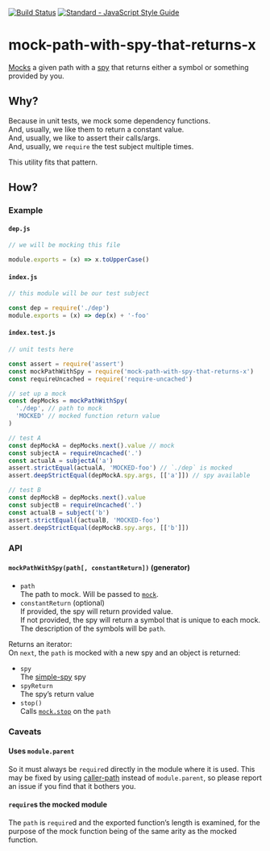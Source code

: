 [![Build Status](https://travis-ci.org/mightyiam/mock-path-with-spy-that-returns-x.svg?branch=master)](https://travis-ci.org/mightyiam/mock-path-with-spy-that-returns-x)
[![Standard - JavaScript Style Guide](https://cdn.rawgit.com/feross/standard/master/badge.svg)](https://github.com/feross/standard)

# mock-path-with-spy-that-returns-x

[Mocks](https://www.npmjs.com/package/mock-require)
a given path with a
[spy](https://www.npmjs.com/package/simple-spy)
that returns either a symbol or something provided by you.

## Why?

Because in unit tests, we mock some dependency functions.  
And, usually, we like them to return a constant value.  
And, usually, we like to assert their calls/args.  
And, usually, we `require` the test subject multiple times.

This utility fits that pattern.

## How?

### Example

#### `dep.js`
```js
// we will be mocking this file

module.exports = (x) => x.toUpperCase()
```

#### `index.js`
```js
// this module will be our test subject

const dep = require('./dep')
module.exports = (x) => dep(x) + '-foo'
```

#### `index.test.js`
```js
// unit tests here

const assert = require('assert')
const mockPathWithSpy = require('mock-path-with-spy-that-returns-x')
const requireUncached = require('require-uncached')

// set up a mock
const depMocks = mockPathWithSpy(
  './dep', // path to mock
  'MOCKED' // mocked function return value
)

// test A
const depMockA = depMocks.next().value // mock
const subjectA = requireUncached('.')
const actualA = subjectA('a')
assert.strictEqual(actualA, 'MOCKED-foo') // `./dep` is mocked
assert.deepStrictEqual(depMockA.spy.args, [['a']]) // spy available

// test B
const depMockB = depMocks.next().value
const subjectB = requireUncached('.')
const actualB = subject('b')
assert.strictEqual((actualB, 'MOCKED-foo')
assert.deepStrictEqual(depMockB.spy.args, [['b']])
```

### API

#### `mockPathWithSpy(path[, constantReturn])` (generator)

- `path`  
  The path to mock.
  Will be passed to
  [`mock`](https://www.npmjs.com/package/mock-require#mockpath-mockexport).
- `constantReturn` (optional)  
  If provided, the spy will return provided value.  
  If not provided, the spy will return a symbol
  that is unique to each mock.  
  The description of the symbols will be `path`.  

Returns an iterator:  
On `next`, the `path` is mocked with a new spy
and an object is returned:
- `spy`  
  The [simple-spy](https://www.npmjs.com/package/simple-spy)
  spy
- `spyReturn`  
  The spy’s return value
- `stop()`  
  Calls [`mock.stop`](https://github.com/boblauer/mock-require#mockstoppath)
  on the `path`

### Caveats

#### Uses `module.parent`

So it must always be `require`d
directly in the module where it is used.
This may be fixed by using
[caller-path](https://www.npmjs.com/package/caller-path)
instead of `module.parent`,
so please report an issue
if you find that it bothers you.

#### `require`s the mocked module

The `path` is `require`d
and the exported function’s length is examined,
for the purpose of the mock function
being of the same arity as the mocked function.
